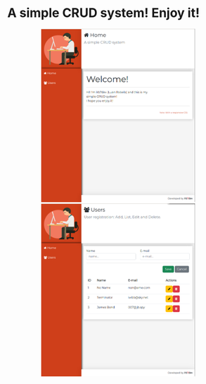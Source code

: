 # A simple CRUD system! Enjoy it!

<p align="center">
  <img src="./frontend/src/assets/imgs/home.png" width="350" alt="home image">
  <img src="./frontend/src/assets/imgs/users.png" width="350" alt="home image">
</p>
